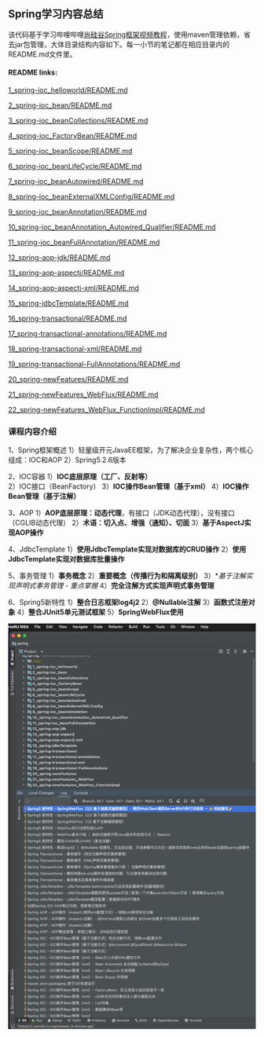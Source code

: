 ## Spring学习内容总结

该代码基于学习哔哩哔哩[尚硅谷Spring框架视频教程](https://www.bilibili.com/video/BV1Vf4y127N5)，使用maven管理依赖，省去jar包管理，大体目录结构内容如下。每一小节的笔记都在相应目录内的README.md文件里。

#### README links:
[1_spring-ioc_helloworld/README.md](1_spring-ioc_helloworld/README.md)

[2_spring-ioc_bean/README.md](2_spring-ioc_bean/README.md)

[3_spring-ioc_beanCollections/README.md](3_spring-ioc_beanCollections/README.md)

[4_spring-ioc_FactoryBean/README.md](4_spring-ioc_FactoryBean/README.md)

[5_spring-ioc_beanScope/README.md](5_spring-ioc_beanScope/README.md)

[6_spring-ioc_beanLifeCycle/README.md](6_spring-ioc_beanLifeCycle/README.md)

[7_spring-ioc_beanAutowired/README.md](7_spring-ioc_beanAutowired/README.md)

[8_spring-ioc_beanExternalXMLConfig/README.md](8_spring-ioc_beanExternalXMLConfig/README.md)

[9_spring-ioc_beanAnnotation/README.md](9_spring-ioc_beanAnnotation/README.md)

[10_spring-ioc_beanAnnotation_Autowired_Qualifier/README.md](10_spring-ioc_beanAnnotation_Autowired_Qualifier/README.md)

[11_spring-ioc_beanFullAnnotation/README.md](11_spring-ioc_beanFullAnnotation/README.md)

[12_spring-aop-jdk/README.md](12_spring-aop-jdk/README.md)

[13_spring-aop-aspectj/README.md](13_spring-aop-aspectj/README.md)

[14_spring-aop-aspectj-xml/README.md](14_spring-aop-aspectj-xml/README.md)

[15_spring-jdbcTemplate/README.md](15_spring-jdbcTemplate/README.md)

[16_spring-transactional/README.md](16_spring-transactional/README.md)

[17_spring-transactional-annotations/README.md](17_spring-transactional-annotations/README.md)

[18_spring-transactional-xml/README.md](18_spring-transactional-xml/README.md)

[19_spring-transactional-FullAnnotations/README.md](19_spring-transactional-FullAnnotations/README.md)

[20_spring-newFeatures/README.md](20_spring-newFeatures/README.md)

[21_spring-newFeatures_WebFlux/README.md](21_spring-newFeatures_WebFlux/README.md)

[22_spring-newFeatures_WebFlux_FunctionImpl/README.md](22_spring-newFeatures_WebFlux_FunctionImpl/README.md)

### 课程内容介绍

1、Spring框架概述
	1）轻量级开元JavaEE框架，为了解决企业复杂性，两个核心组成：IOC和AOP
	2）Spring5.2.6版本

2、IOC容器
	1）**IOC底层原理（工厂、反射等）**
	2）IOC接口（BeanFactory）
	3）**IOC操作Bean管理（基于xml）**
	4）**IOC操作Bean管理（基于注解）**

3、AOP
	1）**AOP底层原理：动态代理**，有接口（JDK动态代理），没有接口（CGLIB动态代理）
	2）**术语：切入点、增强（通知）、切面**
	3）**基于AspectJ实现AOP操作**

4、JdbcTemplate
	1）**使用JdbcTemplate实现对数据库的CRUD操作**
	2）**使用JdbcTemplate实现对数据库批量操作**

5、事务管理
	1）**事务概念**
	2）**重要概念（传播行为和隔离级别）**
	3）**基于注解实现声明式事务管理 - *重点掌握**
	4）**完全注解方式实现声明式事务管理**

6、Spring5新特性
	1）**整合日志框架log4j2**
	2）**@Nullable注解**
	3）**函数式注册对象**
	4）**整合JUnit5单元测试框架**
	5）**SpringWebFlux使用**

![Spring学习总结](./22_spring-newFeatures_WebFlux_FunctionImpl/readme_pic/Spring学习总结.png)